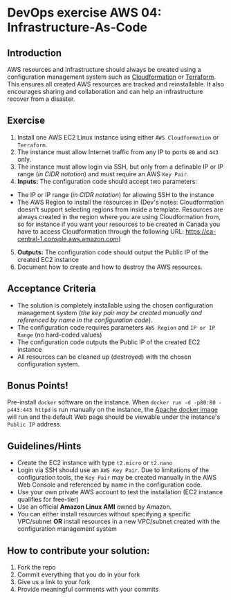 # DevOps exercise AWS 04: Infrastructure-As-Code

## Introduction

AWS resources and infrastructure should always be created using a configuration management system such as [Cloudformation](https://aws.amazon.com/cloudformation/) or [Terraform](https://www.terraform.io/). This ensures all created AWS resources are tracked and reinstallable.  It also encourages sharing and collaboration and can help an infrastructure recover from a disaster.

## Exercise

1. Install one AWS EC2 Linux instance using either `AWS Cloudformation` or `Terraform`.
2. The instance must allow Internet traffic from any IP to ports `80` and `443` only.
3. The instance must allow login via SSH, but only from a definable IP or IP range (*in CIDR notation*) and must require an AWS `Key Pair`.
4. **Inputs:** The configuration code should accept two parameters:
  * The IP or IP range (*in CIDR notation*) for allowing SSH to the instance
  * The AWS Region to install the resources in (Dev's notes: Cloudformation doesn't support selecting regions from inside a template. Resources are always created in the region where you are using Cloudformation from, so for instance if you want your resources to be created in Canada you have to access Cloudformation through the following URL: https://ca-central-1.console.aws.amazon.com)
5. **Outputs:** The configuration code should output the Public IP of the created EC2 instance
6. Document how to create and how to destroy the AWS resources.

## Acceptance Criteria

* The solution is completely installable using the chosen configuration management system 
(*the key pair may be created manually and referenced by name in the configuration code*).
* The configuration code requires parameters `AWS Region` and `IP or IP Range` (no hard-coded values)
* The configuration code outputs the Public IP of the created EC2 instance
* All resources can be cleaned up (destroyed) with the chosen configuration system.

## Bonus Points!

Pre-install `docker` software on the instance. When `docker run -d -p80:80 -p443:443 httpd` is run manually on the instance, the [Apache docker image](https://hub.docker.com/_/httpd/) will run and the default Web page should be viewable under the instance's `Public IP` address.

## Guidelines/Hints

* Create the EC2 instance with type `t2.micro` or `t2.nano`
* Login via SSH should use an `AWS Key Pair`. Due to limitations of the configuration tools, the `Key Pair` may be created manually in the AWS Web Console and referenced by name in the configuration code.
* Use your own private AWS account to test the installation (EC2 instance qualifies for free-tier)
* Use an official **Amazon Linux AMI** owned by Amazon.
* You can either install resources without specifying a specific VPC/subnet **OR** install resources in a new VPC/subnet created with the configuration management system

## How to contribute your solution:

1. Fork the repo
2. Commit everything that you do in your fork
3. Give us a link to your fork
4. Provide meaningful comments with your commits
